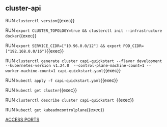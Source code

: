 ## cluster-api


RUN `clusterctl version`{{exec}}

RUN `export CLUSTER_TOPOLOGY=true && clusterctl init --infrastructure docker`{{exec}}   

RUN `export SERVICE_CIDR=["10.96.0.0/12"] && export POD_CIDR=["192.168.0.0/16"]`{{exec}}

RUN `clusterctl generate cluster capi-quickstart --flavor development  --kubernetes-version v1.24.0  --control-plane-machine-count=1 --worker-machine-count=1 capi-quickstart.yaml`{{exec}}

RUN `kubectl apply -f capi-quickstart.yaml`{{exec}}

RUN `kubectl get cluster`{{exec}}   

RUN `clusterctl describe cluster capi-quickstart `{{exec}}   

RUN `kubectl get kubeadmcontrolplane`{{exec}}    


[ACCESS PORTS]({{TRAFFIC_SELECTOR}})

